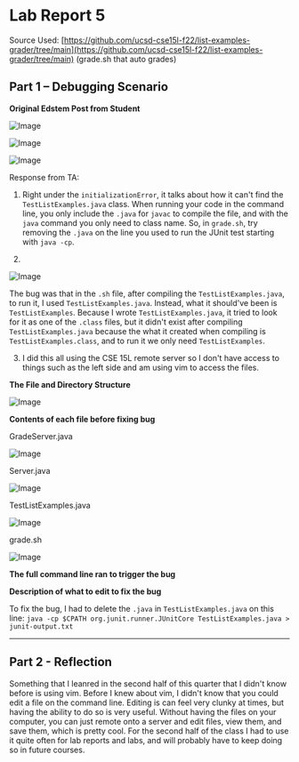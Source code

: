 # Lab Report 5
Source Used: [https://github.com/ucsd-cse15l-f22/list-examples-grader/tree/main](https://github.com/ucsd-cse15l-f22/list-examples-grader/tree/main) (grade.sh that auto grades)

## Part 1 – Debugging Scenario

**Original Edstem Post from Student**

![Image](chrome_1EGoYhCfI6.png)

![Image](chrome_Ai4eYpU29n.png)

![Image](chrome_qDn1r8RHvk.png)

Response from TA:

1. Right under the `initializationError`, it talks about how it can't find the `TestListExamples.java` class. When running your code in the command line, you only include the `.java` for `javac` to compile the file, and with the `java` command you only need to class name. So, in `grade.sh`, try removing the `.java` on the line you used to run the JUnit test starting with `java -cp`.


2.

![Image](runningfixed.png)

The bug was that in the `.sh` file, after compiling the `TestListExamples.java`, to run it, I used `TestListExamples.java`. Instead, what it should've been is `TestListExamples`. Because I wrote `TestListExamples.java`, it tried to look for it as one of the `.class` files, but it didn't exist after compiling `TestListExamples.java` because the what it created when compiling is `TestListExamples.class`, and to run it we only need `TestListExamples`.

3. I did this all using the CSE 15L remote server so I don't have access to things such as the left side and am using vim to access the files.

**The File and Directory Structure**

![Image](lab5directorystructure.png)

**Contents of each file before fixing bug**

GradeServer.java

![Image](gradeserver.png)

Server.java

![Image](server.png)

TestListExamples.java

![Image](testlistexamples.png)

grade.sh

![Image](gradesh.png)

**The full command line ran to trigger the bug**

**Description of what to edit to fix the bug**

To fix the bug, I had to delete the `.java` in `TestListExamples.java` on this line: `java -cp $CPATH org.junit.runner.JUnitCore TestListExamples.java > junit-output.txt` 

---

## Part 2 - Reflection
Something that I leanred in the second half of this quarter that I didn't know before is using vim. Before I knew about vim, I didn't know that you could edit a file on the command line. Editing is can feel very clunky at times, but having the ability to do so is very useful. Without having the files on your computer, you can just remote onto a server and edit files, view them, and save them, which is pretty cool. For the second half of the class I had to use it quite often for lab reports and labs, and will probably have to keep doing so in future courses.
